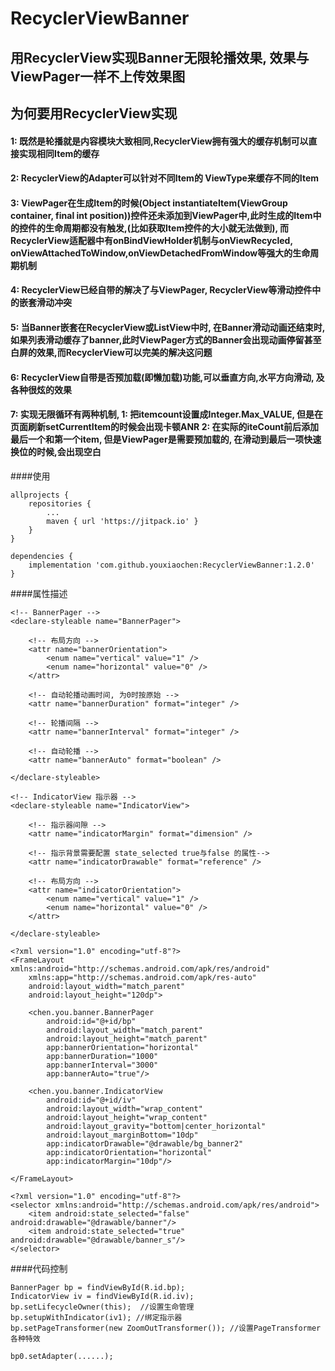 # RecyclerViewBanner
## 用RecyclerView实现Banner无限轮播效果, 效果与ViewPager一样不上传效果图

## 为何要用RecyclerView实现
#### 1: 既然是轮播就是内容模块大致相同,RecyclerView拥有强大的缓存机制可以直接实现相同Item的缓存
#### 2: RecyclerView的Adapter可以针对不同Item的  ViewType来缓存不同的Item
#### 3: ViewPager在生成Item的时候(Object instantiateItem(ViewGroup container, final int position))控件还未添加到ViewPager中,此时生成的Item中的控件的生命周期都没有触发,(比如获取Item控件的大小就无法做到), 而RecyclerView适配器中有onBindViewHolder机制与onViewRecycled, onViewAttachedToWindow,onViewDetachedFromWindow等强大的生命周期机制
#### 4: RecyclerView已经自带的解决了与ViewPager, RecyclerView等滑动控件中的嵌套滑动冲突
#### 5: 当Banner嵌套在RecyclerView或ListView中时, 在Banner滑动动画还结束时,如果列表滑动缓存了banner,此时ViewPager方式的Banner会出现动画停留甚至白屏的效果,而RecyclerView可以完美的解决这问题
#### 6: RecyclerView自带是否预加载(即懒加载)功能,可以垂直方向,水平方向滑动, 及各种很炫的效果
#### 7: 实现无限循环有两种机制, 1: 把itemcount设置成Integer.Max_VALUE, 但是在页面刷新setCurrentItem的时候会出现卡顿ANR  2: 在实际的iteCount前后添加最后一个和第一个item, 但是ViewPager是需要预加载的, 在滑动到最后一项快速换位的时候,会出现空白 


####使用

```
allprojects {
    repositories {
        ...
        maven { url 'https://jitpack.io' }
    }  
}

dependencies {
	implementation 'com.github.youxiaochen:RecyclerViewBanner:1.2.0'
}
```

####属性描述
```
<!-- BannerPager -->
<declare-styleable name="BannerPager">

    <!-- 布局方向 -->
    <attr name="bannerOrientation">
        <enum name="vertical" value="1" />
        <enum name="horizontal" value="0" />
    </attr>

    <!-- 自动轮播动画时间, 为0时按原始 -->
    <attr name="bannerDuration" format="integer" />

    <!-- 轮播间隔 -->
    <attr name="bannerInterval" format="integer" />

    <!-- 自动轮播 -->
    <attr name="bannerAuto" format="boolean" />

</declare-styleable>

<!-- IndicatorView 指示器 -->
<declare-styleable name="IndicatorView">

    <!-- 指示器间隙 -->
    <attr name="indicatorMargin" format="dimension" />

    <!-- 指示背景需要配置 state_selected true与false 的属性-->
    <attr name="indicatorDrawable" format="reference" />

    <!-- 布局方向 -->
    <attr name="indicatorOrientation">
        <enum name="vertical" value="1" />
        <enum name="horizontal" value="0" />
    </attr>

</declare-styleable>
```


```
<?xml version="1.0" encoding="utf-8"?>
<FrameLayout xmlns:android="http://schemas.android.com/apk/res/android"
    xmlns:app="http://schemas.android.com/apk/res-auto"
    android:layout_width="match_parent"
    android:layout_height="120dp">

    <chen.you.banner.BannerPager
        android:id="@+id/bp"
        android:layout_width="match_parent"
        android:layout_height="match_parent"
        app:bannerOrientation="horizontal"
        app:bannerDuration="1000"
        app:bannerInterval="3000"
        app:bannerAuto="true"/>

    <chen.you.banner.IndicatorView
        android:id="@+id/iv"
        android:layout_width="wrap_content"
        android:layout_height="wrap_content"
        android:layout_gravity="bottom|center_horizontal"
        android:layout_marginBottom="10dp"
        app:indicatorDrawable="@drawable/bg_banner2"
        app:indicatorOrientation="horizontal"
        app:indicatorMargin="10dp"/>

</FrameLayout>

<?xml version="1.0" encoding="utf-8"?>
<selector xmlns:android="http://schemas.android.com/apk/res/android">
    <item android:state_selected="false" android:drawable="@drawable/banner"/>
    <item android:state_selected="true" android:drawable="@drawable/banner_s"/>
</selector>

```

####代码控制
```
BannerPager bp = findViewById(R.id.bp);
IndicatorView iv = findViewById(R.id.iv);
bp.setLifecycleOwner(this);  //设置生命管理
bp.setupWithIndicator(iv1); //绑定指示器
bp.setPageTransformer(new ZoomOutTransformer()); //设置PageTransformer各种特效

bp0.setAdapter(......);
```